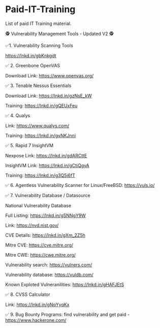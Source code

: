 # Paid-IT-Training
List of paid IT Training material.

 🕵️ Vulnerability Management Tools - Updated V2 🕵️

✅1. Vulnerability Scanning Tools

https://lnkd.in/gbKnkgdt

✅ 2. Greenbone OpenVAS

Download Link: https://www.openvas.org/

✅ 3. Tenable Nessus Essentials 

Download Link: https://lnkd.in/gzNsE_kW

Training: https://lnkd.in/gQEUxFeu

✅ 4. Qualys

Link: https://www.qualys.com/

Training: https://lnkd.in/gvNKJnni

✅ 5. Rapid 7 InsightVM

Nexpose Link: https://lnkd.in/gdARCttE 

InsightVM Link: https://lnkd.in/gCtiQgyA 

Training: https://lnkd.in/g3Q5i6fT

✅ 6. Agentless Vulnerability Scanner for Linux/FreeBSD: https://vuls.io/

✅ 7. Vulnerability Database / Datasource

National Vulnerability Database

Full Listing: https://lnkd.in/gSNNgY9W

Link: https://nvd.nist.gov/

CVE Details: https://lnkd.in/gXm_2Z5h

Mitre CVE: https://cve.mitre.org/

Mitre CWE: https://cwe.mitre.org/

Vulnerability search: https://vulners.com/ 

Vulnerability database: https://vuldb.com/

Known Exploted Vulneranilities: https://lnkd.in/gHAFJEtS

✅ 8. CVSS Calculator 

Link: https://lnkd.in/gNqYyqKx

✅ 9. Bug Bounty Programs: find vulnerability and get paid - https://www.hackerone.com/
